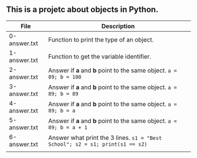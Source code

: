 ## This is a projetc about objects in Python.

| File | Description |
| ---- | ------ |
| 0-answer.txt | Function to print the type of an object. |
| 1-answer.txt | Function to get the variable identifier.  |
| 2-answer.txt | Answer if **a** and **b** point to the same object. ```a = 89; b = 100``` |
| 3-answer.txt | Answer if **a** and **b** point to the same object. ```a = 89; b = 89``` |
| 4-answer.txt | Answer if **a** and **b** point to the same object. ```a = 89; b = a``` |
| 5-answer.txt | Answer if **a** and **b** point to the same object. ```a = 89; b = a + 1``` |
| 6-answer.txt | Answer what print the 3 lines. ```s1 = "Best School"; s2 = s1; print(s1 == s2)```|
|  |  | This function  |
